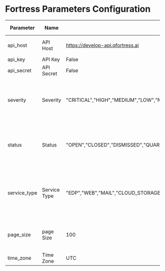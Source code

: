 # Fortress Parameters Configuration
Parameter                           | Name | Default Value | Type | Required (True/False) | Description
---                                 | --- | --- | --- |--- |---
api_host                            | API Host | https://develop-api.qfortress.ai | String | True | IP or URL for the instance.
api_key                             | API Key | False | Authentication | True | 
api_secret                          | API Secret | False | Authentication | True | 
severity                            | Severity | "CRITICAL","HIGH","MEDIUM","LOW","NONE" | array of strings | False | his parameter is an array of strings used to filter alerts by severity.
status                              | Status | "OPEN","CLOSED","DISMISSED","QUARANTINED" | array of string | False | his parameter is an array of strings used to filter alerts by status.
service_type                        | Service Type | "EDP","WEB","MAIL","CLOUD_STORAGE","VMDR","ATTACK_SIMULATOR","MERLIN_AI","SANDBOX" | array of string | False | this parameter is an array of strings used to filter alerts by service type.
page_size                           | page Size | 100 | integer | True | Max number of alerts to return per poll
time_zone                           | Time Zone | UTC | Authentication | string | Select your time zone
